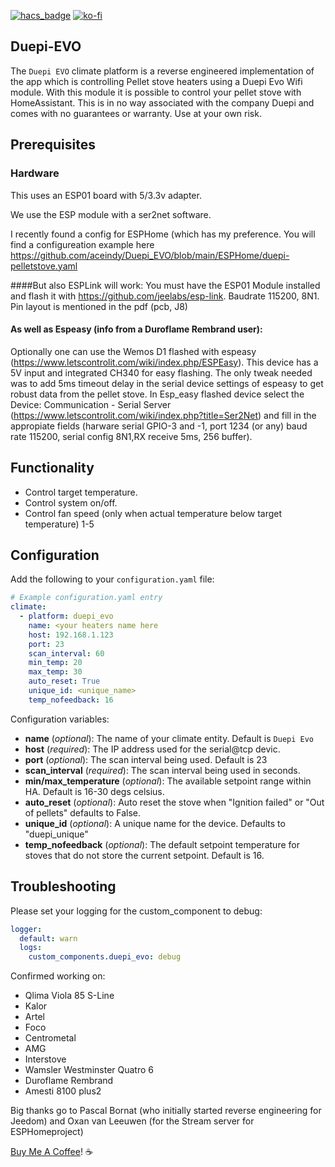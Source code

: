 [![hacs_badge](https://img.shields.io/badge/HACS-Default-orange.svg?style=for-the-badge)](https://github.com/hacs/integration)
[![ko-fi](https://ko-fi.com/img/githubbutton_sm.svg)](https://ko-fi.com/Z8Z050HKY)
## Duepi-EVO
The `Duepi EVO` climate platform is a reverse engineered implementation of the app which is controlling Pellet stove heaters using a Duepi Evo Wifi module.
With this module it is possible to control your pellet stove with HomeAssistant.
This is in no way associated with the company Duepi and comes with no guarantees or warranty. Use at your own risk.

## Prerequisites
### Hardware
This uses an ESP01 board with 5/3.3v adapter.

We use the ESP module with a ser2net software.

I recently found a config for ESPHome (which has my preference.
You will find a configureation example here https://github.com/aceindy/Duepi_EVO/blob/main/ESPHome/duepi-pelletstove.yaml


####But also ESPLink will work:
You must have the ESP01 Module installed and flash it with https://github.com/jeelabs/esp-link.
Baudrate 115200, 8N1.
Pin layout is mentioned in the pdf (pcb, J8)

#### As well as Espeasy (info from a Duroflame Rembrand user):
Optionally one can use the Wemos D1 flashed with espeasy (https://www.letscontrolit.com/wiki/index.php/ESPEasy). This device has a 5V input and integrated CH340 for easy flashing. The only tweak needed was to add 5ms timeout delay in the serial device settings of espeasy to get robust data from the pellet stove. In Esp_easy flashed device select the Device: Communication - Serial Server (https://www.letscontrolit.com/wiki/index.php?title=Ser2Net) and fill in the appropiate fields (harware serial GPIO-3 and -1, port 1234 (or any) baud rate 115200, serial config 8N1,RX receive 5ms, 256 buffer). 

## Functionality
- Control target temperature.
- Control system on/off.
- Control fan speed (only when actual temperature below target temperature) 1-5

## Configuration
Add the following to your `configuration.yaml` file:

```yaml
# Example configuration.yaml entry
climate:
  - platform: duepi_evo
    name: <your heaters name here
    host: 192.168.1.123
    port: 23
    scan_interval: 60
    min_temp: 20
    max_temp: 30
    auto_reset: True
    unique_id: <unique_name>
    temp_nofeedback: 16
```

Configuration variables:

- **name** (*optional*): The name of your climate entity. Default is `Duepi Evo`
- **host** (*required*): The IP address used for the serial@tcp devic.
- **port** (*optional*): The scan interval being used. Default is 23
- **scan_interval** (*required*): The scan interval being used in seconds.
- **min/max_temperature** (*optional*): The available setpoint range within HA. Default is 16-30 degs celsius.
- **auto_reset** (*optional*): Auto reset the stove when "Ignition failed" or "Out of pellets" defaults to False.
- **unique_id** (*optional*): A unique name for the device. Defaults to "duepi_unique"
- **temp_nofeedback** (*optional*): The default setpoint temperature for stoves that do not store the current setpoint. Default is 16.

## Troubleshooting
Please set your logging for the custom_component to debug:
```yaml
logger:
  default: warn
  logs:
    custom_components.duepi_evo: debug
```
Confirmed working on:
- Qlima Viola 85 S-Line
- Kalor
- Artel
- Foco
- Centrometal
- AMG
- Interstove
- Wamsler Westminster Quatro 6
- Duroflame Rembrand
- Amesti 8100 plus2

Big thanks go to Pascal Bornat (who initially started reverse engineering for Jeedom)
and Oxan van Leeuwen (for the Stream server for ESPHomeproject)

[Buy Me A Coffee](https://ko-fi.com/aceindy)! :coffee:

